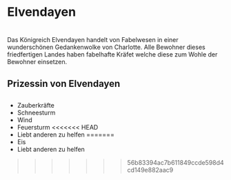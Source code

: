 # Elvendayen <h1> 
Das Königreich Elvendayen handelt von Fabelwesen in einer wunderschönen Gedankenwolke von Charlotte. Alle Bewohner dieses friedfertigen Landes haben fabelhafte Kräfet welche diese zum Wohle der  
Bewohner einsetzen.
## Prizessin von Elvendayen <h2>
* Zauberkräfte
 * Schneesturm
 * Wind
 * Feuersturm
<<<<<<< HEAD
* Liebt anderen zu helfen
=======
 * Eis
* Liebt anderen zu helfen
  

>>>>>>> 56b83394ac7b611849ccde598d4cd149e882aac9
